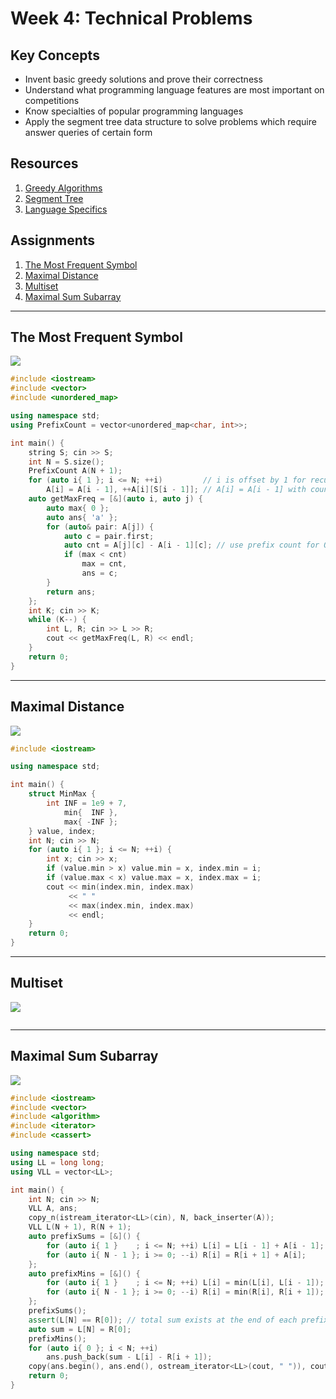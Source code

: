 # Week 4: Technical Problems

## Key Concepts
* Invent basic greedy solutions and prove their correctness
* Understand what programming language features are most important on competitions
* Know specialties of popular programming languages
* Apply the segment tree data structure to solve problems which require answer queries of certain form

## Resources
1. [Greedy Algorithms](docs/1_greedy_algorithms/greedy.pdf)
2. [Segment Tree](docs/2_segment_tree/segment_final.pdf)
3. [Language Specifics](docs/3_language_specifics/language.pdf)

## Assignments
1. [The Most Frequent Symbol](#the-most-frequent-symbol)
2. [Maximal Distance](#maximal-distance)
3. [Multiset](#multiset)
4. [Maximal Sum Subarray](#maximal-sum-subarray)

---

## The Most Frequent Symbol

![](1_the_most_frequent_symbol/1_the_most_frequent_symbol.png)

```cpp
#include <iostream>
#include <vector>
#include <unordered_map>

using namespace std;
using PrefixCount = vector<unordered_map<char, int>>;

int main() {
    string S; cin >> S;
    int N = S.size();
    PrefixCount A(N + 1);
    for (auto i{ 1 }; i <= N; ++i)         // i is offset by 1 for recurrence relation...
        A[i] = A[i - 1], ++A[i][S[i - 1]]; // A[i] = A[i - 1] with count of current char at S[i - 1] incremented by 1
    auto getMaxFreq = [&](auto i, auto j) {
        auto max{ 0 };
        auto ans{ 'a' };
        for (auto& pair: A[j]) {
            auto c = pair.first;
            auto cnt = A[j][c] - A[i - 1][c]; // use prefix count for O(1) lookup per range i..j
            if (max < cnt)
                max = cnt,
                ans = c;
        }
        return ans;
    };
    int K; cin >> K;
    while (K--) {
        int L, R; cin >> L >> R;
        cout << getMaxFreq(L, R) << endl;
    }
    return 0;
}
```

---

## Maximal Distance

![](2_maximal_distance/2_maximal_distance.png)

```cpp
#include <iostream>

using namespace std;

int main() {
    struct MinMax {
        int INF = 1e9 + 7,
            min{  INF },
            max{ -INF };
    } value, index;
    int N; cin >> N;
    for (auto i{ 1 }; i <= N; ++i) {
        int x; cin >> x;
        if (value.min > x) value.min = x, index.min = i;
        if (value.max < x) value.max = x, index.max = i;
        cout << min(index.min, index.max)
             << " "
             << max(index.min, index.max)
             << endl;
    }
    return 0;
}
```

---

## Multiset

![](3_multiset/3_multiset.png)

```cpp

```

---

## Maximal Sum Subarray

![](4_maximal_sum_subarray/4_maximal_sum_subarray.png)

```cpp
#include <iostream>
#include <vector>
#include <algorithm>
#include <iterator>
#include <cassert>

using namespace std;
using LL = long long;
using VLL = vector<LL>;

int main() {
    int N; cin >> N;
    VLL A, ans;
    copy_n(istream_iterator<LL>(cin), N, back_inserter(A));
    VLL L(N + 1), R(N + 1);
    auto prefixSums = [&]() {
        for (auto i{ 1 }    ; i <= N; ++i) L[i] = L[i - 1] + A[i - 1];
        for (auto i{ N - 1 }; i >= 0; --i) R[i] = R[i + 1] + A[i];
    };
    auto prefixMins = [&]() {
        for (auto i{ 1 }    ; i <= N; ++i) L[i] = min(L[i], L[i - 1]);
        for (auto i{ N - 1 }; i >= 0; --i) R[i] = min(R[i], R[i + 1]);
    };
    prefixSums();
    assert(L[N] == R[0]); // total sum exists at the end of each prefix sum
    auto sum = L[N] = R[0];
    prefixMins();
    for (auto i{ 0 }; i < N; ++i)
        ans.push_back(sum - L[i] - R[i + 1]);
    copy(ans.begin(), ans.end(), ostream_iterator<LL>(cout, " ")), cout << endl;
    return 0;
}
```